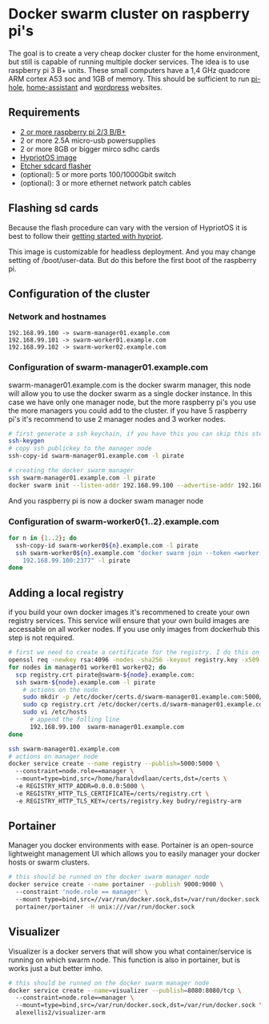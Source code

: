 # Docker swarm cluster on raspberry pi's
The goal is to create a very cheap docker cluster for the home environment, but still is capable of running multiple docker services. The idea is to use raspberry pi 3 B+ units. These small computers have a 1,4 GHz quadcore ARM cortex A53 soc and 1GB of memory. This should be sufficient to run [pi-hole](https://pi-hole.net), [home-assistant](https://github.com/home-assistant) and [wordpress](https://www.wordpress.com) websites.

## Requirements
- [2 or more raspberry pi 2/3 B/B+](http://www.voc-electronics.com/a-51822614/raspberry-pi/raspberry-pi-3-model-b/)
- 2 or more 2.5A micro-usb powersupplies
- 2 or more 8GB or bigger mirco sdhc cards
- [HypriotOS image](https://blog.hypriot.com/downloads)
- [Etcher sdcard flasher](https://etcher.io)
- (optional): 5 or more ports 100/1000Gbit switch
- (optional): 3 or more ethernet network patch cables

## Flashing sd cards
Because the flash procedure can vary with the version of HypriotOS it is best to follow their [getting started with hypriot](https://blog.hypriot.com/getting-started-with-docker-on-your-arm-device/).

This image is customizable for headless deployment. And you may change setting of /boot/user-data. But do this before the first boot of the raspberry pi.

## Configuration of the cluster
### Network and hostnames
```
192.168.99.100 -> swarm-manager01.example.com
192.168.99.101 -> swarm-worker01.example.com
192.168.99.102 -> swarm-worker02.example.com
```

### Configuration of swarm-manager01.example.com
swarm-manager01.example.com is the docker swarm manager, this node will allow you to use the docker swarm as a single docker instance. In this case we have only one manager node, but the more raspberry pi's you use the more managers you could add to the cluster. if you have 5 raspberry pi's it's recommend to use 2 manager nodes and 3 worker nodes.
``` bash
# first generate a ssh keychain, if you have this you can skip this step
ssh-keygen
# copy ssh publickey to the manager node
ssh-copy-id swarm-manager01.example.com -l pirate

# creating the docker swarm manager
ssh swarm-manager01.example.com -l pirate
docker swarm init --listen-addr 192.168.99.100 --advertise-addr 192.168.99.100
```
And you raspberry pi is now a docker swam manager node

### Configuration of swarm-worker0{1..2}.example.com
``` bash
for n in {1..2}; do
  ssh-copy-id swarm-worker0${n}.example.com -l pirate
  ssh swarm-worker0${n}.example.com "docker swarm join --token <worker token> \ 
    192.168.99.100:2377" -l pirate
done
```
## Adding a local registry
if you build your own docker images it's recommened to create your own registry services. This service will ensure that your own build images are accessable on all worker nodes. If you use only images from dockerhub this step is not required.
``` bash
# first we need to create a certificate for the registry. I do this on my local machine this is easier for me
openssl req -newkey rsa:4096 -nodes -sha256 -keyout registry.key -x509 -days 730 -out registry.crt
for nodes in manager01 worker01 worker02; do
  scp registry.crt pirate@swarm-${node}.example.com:
  ssh swarm-${node}.example.com -l pirate
    # actions on the node
    sudo mkdir -p /etc/docker/certs.d/swarm-manager01.example.com:5000/
    sudo cp registry.crt /etc/docker/certs.d/swarm-manager01.example.com:5000/ca.crt
    sudo vi /etc/hosts
      # append the folling line
      192.168.99.100  swarm-manager01.example.com
done

ssh swarm-manager01.example.com
# actions on manager node
docker service create --name registry --publish=5000:5000 \ 
  --constraint=node.role==manager \ 
  --mount=type=bind,src=/home/haraldvdlaan/certs,dst=/certs \ 
  -e REGISTRY_HTTP_ADDR=0.0.0.0:5000 \ 
  -e REGISTRY_HTTP_TLS_CERTIFICATE=/certs/registry.crt \ 
  -e REGISTRY_HTTP_TLS_KEY=/certs/registry.key budry/registry-arm
```
## Portainer
Manager you docker environments with ease.
Portainer is an open-source lightweight management UI which allows you to easily manager your docker hosts or swarm clusters.

``` bash
# this should be runned on the docker swarm manager node
docker service create --name portainer --publish 9000:9000 \ 
  --constraint 'node.role == manager' \ 
  --mount type=bind,src=//var/run/docker.sock,dst=/var/run/docker.sock \ 
  portainer/portainer -H unix:///var/run/docker.sock
```

## Visualizer
Visualizer is a docker servers that will show you what container/service is running on which swarm node. This function is also in portainer, but is works just a but better imho.

``` bash
# this should be runned on the docker swarm manager node
docker service create --name=visualizer --publish=8080:8080/tcp \ 
  --constraint=node.role==manager \ 
  --mount=type=bind,src=/var/run/docker.sock,dst=/var/run/docker.sock \ 
  alexellis2/visualizer-arm
```